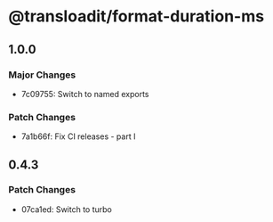 # @transloadit/format-duration-ms

## 1.0.0

### Major Changes

- 7c09755: Switch to named exports

### Patch Changes

- 7a1b66f: Fix CI releases - part I

## 0.4.3

### Patch Changes

- 07ca1ed: Switch to turbo
